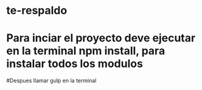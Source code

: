 # te-respaldo

# Para inciar el proyecto deve ejecutar en la terminal npm install, para instalar todos los modulos

#Despues llamar gulp en la terminal 
